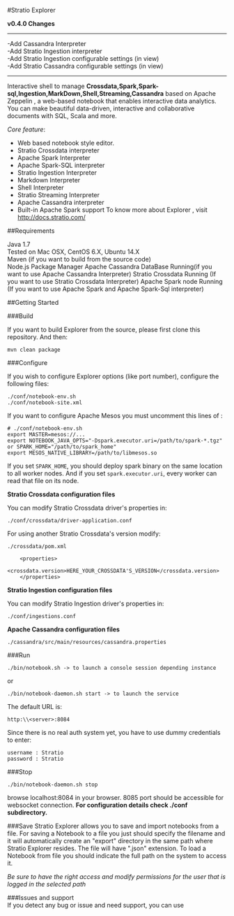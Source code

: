 #Stratio Explorer



**v0.4.0 Changes**

--------------------------------------------------------

-Add Cassandra Interpreter   
-Add Stratio Ingestion interpreter   
-Add Stratio Ingestion configurable settings (in view)   
-Add Stratio Cassandra configurable settings (in view)   
    
--------------------------------------------------------



Interactive shell to manage **Crossdata,Spark,Spark-sql,Ingestion,MarkDown,Shell,Streaming,Cassandra** based on Apache Zeppelin
, a web-based notebook that enables interactive data analytics. You can make beautiful data-driven, interactive and collaborative documents with SQL, Scala and more.

_Core feature_:

+ Web based notebook style editor.
+ Stratio Crossdata interpreter
+ Apache Spark Interpreter
+ Apache Spark-SQL interpreter
+ Stratio Ingestion Interpreter
+ Markdown Interpreter
+ Shell Interpreter
+ Stratio Streaming Interpreter
+ Apache Cassandra interpreter
+ Built-in Apache Spark support
To know more about Explorer , visit http://docs.stratio.com/

##Requirements

Java 1.7  
Tested on Mac OSX, CentOS 6.X, Ubuntu 14.X   
Maven (if you want to build from the source code)  
Node.js Package Manager
Apache Cassandra DataBase Running(if you want to use Apache Cassandra Interpreter)
Stratio Crossdata Running (If you want to use Stratio Crossdata Interpreter)
Apache Spark node Running (If you want to use Apache Spark and Apache Spark-Sql interpreter)

##Getting Started


###Build

If you want to build Explorer from the source, please first clone this repository. And then:
```
mvn clean package
```

###Configure

If you wish to configure Explorer options (like port number), configure the following files:
```
./conf/notebook-env.sh
./conf/notebook-site.xml
```
If you want to configure Apache Mesos you must uncomment this lines of :

    # ./conf/notebook-env.sh
    export MASTER=mesos://...
    export NOTEBOOK_JAVA_OPTS="-Dspark.executor.uri=/path/to/spark-*.tgz" or SPARK_HOME="/path/to/spark_home"
    export MESOS_NATIVE_LIBRARY=/path/to/libmesos.so
    
If you set `SPARK_HOME`, you should deploy spark binary on the same location to all worker nodes. And if you set `spark.executor.uri`, every worker can read that file on its node.

**Stratio Crossdata configuration files**

You can modify Stratio Crossdata driver's properties in:
```
./conf/crossdata/driver-application.conf
```  
For using another Stratio Crossdata's version modify:
```
./crossdata/pom.xml
```  

```
    <properties>
        <crossdata.version>HERE_YOUR_CROSSDATA'S_VERSION</crossdata.version>
    </properties>
```  

**Stratio Ingestion configuration files**

You can modify Stratio Ingestion driver's properties in:

```
./conf/ingestions.conf
```
**Apache Cassandra configuration files**

```
./cassandra/src/main/resources/cassandra.properties
```
###Run
```
./bin/notebook.sh -> to launch a console session depending instance 
```  
or   
```
./bin/notebook-daemon.sh start -> to launch the service
```  

The default URL is:
```
http:\\<server>:8084
```
Since there is no real auth system yet, you have to use dummy credentials to enter:

```
username : Stratio
password : Stratio
```

###Stop
```
./bin/notebook-daemon.sh stop
```

browse localhost:8084 in your browser. 8085 port should be accessible for websocket connection.
**For configuration details check ./conf subdirectory.**

###Save
Stratio Explorer allows you to save and import notebooks from a file.
For saving a Notebook to a file you just should specify the filename and it will automatically create an "export"
directory in the same path where Stratio Explorer resides. The file will have ".json" extension.
To load a Notebook from file you should indicate the full path on the system to access it.

*Be sure to have the right access and modify permissions for the user that is logged in the selected path*  

###Issues and support  
If you detect any bug or issue and need support, you can use  

